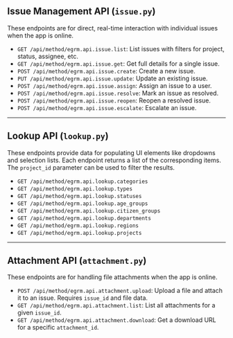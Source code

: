 

## Issue Management API (`issue.py`)

These endpoints are for direct, real-time interaction with individual issues when the app is online.

- `GET /api/method/egrm.api.issue.list`: List issues with filters for project, status, assignee, etc.
- `GET /api/method/egrm.api.issue.get`: Get full details for a single issue.
- `POST /api/method/egrm.api.issue.create`: Create a new issue.
- `PUT /api/method/egrm.api.issue.update`: Update an existing issue.
- `POST /api/method/egrm.api.issue.assign`: Assign an issue to a user.
- `POST /api/method/egrm.api.issue.resolve`: Mark an issue as resolved.
- `POST /api/method/egrm.api.issue.reopen`: Reopen a resolved issue.
- `POST /api/method/egrm.api.issue.escalate`: Escalate an issue.

---

## Lookup API (`lookup.py`)

These endpoints provide data for populating UI elements like dropdowns and selection lists. Each endpoint returns a list of the corresponding items. The `project_id` parameter can be used to filter the results.

- `GET /api/method/egrm.api.lookup.categories`
- `GET /api/method/egrm.api.lookup.types`
- `GET /api/method/egrm.api.lookup.statuses`
- `GET /api/method/egrm.api.lookup.age_groups`
- `GET /api/method/egrm.api.lookup.citizen_groups`
- `GET /api/method/egrm.api.lookup.departments`
- `GET /api/method/egrm.api.lookup.regions`
- `GET /api/method/egrm.api.lookup.projects`

---

## Attachment API (`attachment.py`)

These endpoints are for handling file attachments when the app is online.

- `POST /api/method/egrm.api.attachment.upload`: Upload a file and attach it to an issue. Requires `issue_id` and file data.
- `GET /api/method/egrm.api.attachment.list`: List all attachments for a given `issue_id`.
- `GET /api/method/egrm.api.attachment.download`: Get a download URL for a specific `attachment_id`.
